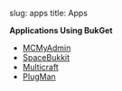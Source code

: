 slug: apps
title: Apps

__Applications Using BukGet__

* [MCMyAdmin](http://mcmyadmin.com)
* [SpaceBukkit](http://spacebukkit.xereo.net/)
* [Multicraft](http://www.multicraft.org/)
* [PlugMan](https://github.com/CubeEngineDev/PlugMan)